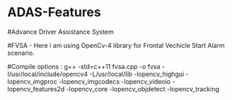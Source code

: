 # ADAS-Features

#Advance Driver Assistance System

#FVSA - Here i am using OpenCv-4 library for Frontal Vechicle Start Alarm scenario. 


#Compile options :  g++ -std=c++11  fvsa.cpp -o fvsa -I/usr/local/include/opencv4 -L/usr/local/lib -lopencv_highgui -lopencv_imgproc -lopencv_imgcodecs -lopencv_videoio -lopencv_features2d  -lopencv_core -lopencv_objdetect  -lopencv_tracking

  
